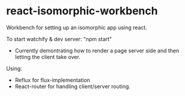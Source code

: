 # react-isomorphic-workbench
Workbench for setting up an isomorphic app using react.

To start watchify & dev server: "npm start"

* Currently demontrating how to render a page server side and then letting the client take over.

Using:
* Reflux for flux-implementation
* React-router for handling client/server routing.

